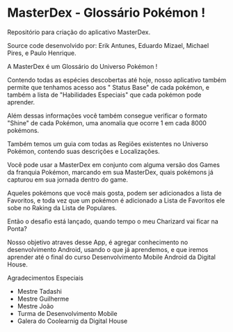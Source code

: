 ﻿# MasterDex - Glossário Pokémon !
 
Repositório para criação do aplicativo MasterDex.

Source code desenvolvido por:
Erik Antunes,
Eduardo Mizael,
Michael Pires,
e Paulo Henrique.

A MasterDex é um Glossário do Universo Pokémon !

Contendo todas as espécies descobertas até hoje, nosso aplicativo também permite que tenhamos acesso aos " Status Base" de cada pokémon, e também a lista de "Habilidades Especiais" que cada pokémon pode aprender.

Além dessas informações você também consegue verificar o formato "Shine" de cada Pokémon, uma anomalia que ocorre 1 em cada 8000 pokémons.

Também temos um guia com todas as Regiões existentes no Universo Pokémon, contendo suas descrições e Localizações. 

Você pode usar a MasterDex em conjunto com alguma versão dos Games da franquia Pokémon, marcando em sua MasterDex, quais pokémons já capturou em sua jornada dentro do game. 

Aqueles pokémons que você mais gosta, podem ser adicionados a lista de Favoritos,
e toda vez que um pokémon é adicionado a Lista de Favoritos ele sobe no Raking da Lista de Populares. 

Então o desafio está lançado, quando tempo o meu Charizard vai ficar na Ponta?


Nosso objetivo atraves desse App, é agregar conhecimento no desenvolvimento Android, usando o que já aprendemos, e que iremos aprender até o final do curso Desenvolvimento Mobile Android da Digital House.


Agradecimentos Especiais 
- Mestre Tadashi
- Mestre Guilherme
- Mestre João
- Turma de Desenvolvimento Mobile
- Galera do Coolearnig da Digital House


